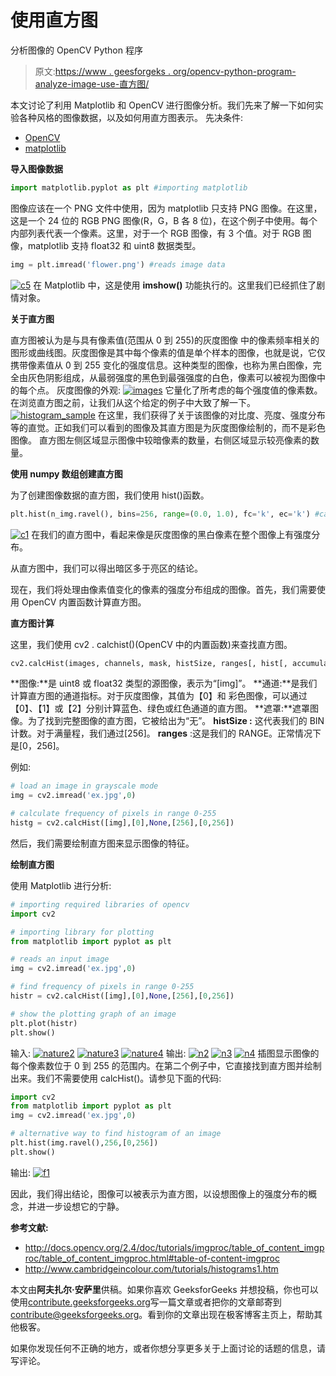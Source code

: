 # 使用直方图

分析图像的 OpenCV Python 程序

> 原文:[https://www . geesforgeks . org/opencv-python-program-analyze-image-use-直方图/](https://www.geeksforgeeks.org/opencv-python-program-analyze-image-using-histogram/)

本文讨论了利用 Matplotlib 和 OpenCV 进行图像分析。我们先来了解一下如何实验各种风格的图像数据，以及如何用直方图表示。
先决条件:

*   [OpenCV](http://docs.opencv.org/2.4/doc/tutorials/imgproc/table_of_content_imgproc/table_of_content_imgproc.html)
*   [matplotlib](http://matplotlib.org/users/pyplot_tutorial.html)

**导入图像数据**

```py
import matplotlib.pyplot as plt #importing matplotlib
```

图像应该在一个 PNG 文件中使用，因为 matplotlib 只支持 PNG 图像。在这里，这是一个 24 位的 RGB PNG 图像(R，G，B 各 8 位)，在这个例子中使用。每个内部列表代表一个像素。这里，对于一个 RGB 图像，有 3 个值。对于 RGB 图像，matplotlib 支持 float32 和 uint8 数据类型。

```py
img = plt.imread('flower.png') #reads image data
```

[![c5](img/4e2eb71f3061027704cae4ab82a18167.png)](https://media.geeksforgeeks.org/wp-content/uploads/OpenCV-Python-Program-to-analyze-an-image-using-Histogram.png) 
在 Matplotlib 中，这是使用 **imshow()** 功能执行的。这里我们已经抓住了剧情对象。

**关于直方图**

直方图被认为是与具有像素值(范围从 0 到 255)的灰度图像
中的像素频率相关的图形或曲线图。灰度图像是其中每个像素的值是单个样本的图像，也就是说，它仅携带像素值从 0 到 255 变化的强度信息。这种类型的图像，也称为黑白图像，完全由灰色阴影组成，从最弱强度的黑色到最强强度的白色，像素可以被视为图像中的每个点。
灰度图像的外观:
[![images](img/9d9391fe4fd4cd51bba1ce3d5742aeaf.png)](https://media.geeksforgeeks.org/wp-content/uploads/OpenCV-Python-Program-to-analyze-an-image-using-Histogram-2.png) 
它量化了所考虑的每个强度值的像素数。在浏览直方图之前，让我们从这个给定的例子中大致了解一下。
[![histogram_sample](img/0f3602e00fbc26a72a6286544aec3d68.png)](https://media.geeksforgeeks.org/wp-content/uploads/OpenCV-Python-Program-to-analyze-an-image-using-Histogram-3.png) 
在这里，我们获得了关于该图像的对比度、亮度、强度分布等的直觉。正如我们可以看到的图像及其直方图是为灰度图像绘制的，而不是彩色图像。
直方图左侧区域显示图像中较暗像素的数量，右侧区域显示较亮像素的数量。

**使用 numpy 数组创建直方图**

为了创建图像数据的直方图，我们使用 hist()函数。

```py
plt.hist(n_img.ravel(), bins=256, range=(0.0, 1.0), fc='k', ec='k') #calculating histogram
```

[![c1](img/34c9fad6d7f439af18fa54af43ffaf57.png)](https://media.geeksforgeeks.org/wp-content/uploads/OpenCV-Python-Program-to-analyze-an-image-using-Histogram-4.png) 
在我们的直方图中，看起来像是灰度图像的黑白像素在整个图像上有强度分布。

从直方图中，我们可以得出暗区多于亮区的结论。

现在，我们将处理由像素值变化的像素的强度分布组成的图像。首先，我们需要使用 OpenCV 内置函数计算直方图。

**直方图计算**

这里，我们使用 cv2 . calchist()(OpenCV 中的内置函数)来查找直方图。

```py
cv2.calcHist(images, channels, mask, histSize, ranges[, hist[, accumulate]])
```

**图像:**是 uint8 或 float32 类型的源图像，表示为“[img]”。
**通道:**是我们计算直方图的通道指标。对于灰度图像，其值为【0】和
彩色图像，可以通过【0】、【1】或【2】分别计算蓝色、绿色或红色通道的直方图。
**遮罩:**遮罩图像。为了找到完整图像的直方图，它被给出为“无”。
**histSize :** 这代表我们的 BIN 计数。对于满量程，我们通过[256]。
**ranges** :这是我们的 RANGE。正常情况下是[0，256]。

例如:

```py
# load an image in grayscale mode
img = cv2.imread('ex.jpg',0)

# calculate frequency of pixels in range 0-255
histg = cv2.calcHist([img],[0],None,[256],[0,256]) 
```

然后，我们需要绘制直方图来显示图像的特征。

**绘制直方图**

使用 Matplotlib 进行分析:

```py
# importing required libraries of opencv
import cv2

# importing library for plotting
from matplotlib import pyplot as plt

# reads an input image
img = cv2.imread('ex.jpg',0)

# find frequency of pixels in range 0-255
histr = cv2.calcHist([img],[0],None,[256],[0,256])

# show the plotting graph of an image
plt.plot(histr)
plt.show()
```

输入:
[![nature2](img/b2d9f204ff40bb658d6c949a0f133941.png)](https://media.geeksforgeeks.org/wp-content/uploads/OpenCV-Python-Program-to-analyze-an-image-using-Histogram-5.png)
[![nature3](img/c1fe864a8e0096d04b00825f1c60e32c.png)](https://media.geeksforgeeks.org/wp-content/uploads/OpenCV-Python-Program-to-analyze-an-image-using-Histogram-6.png)
[![nature4](img/e69ee8bc6860776700eb27c98ee172fa.png)](https://media.geeksforgeeks.org/wp-content/uploads/OpenCV-Python-Program-to-analyze-an-image-using-Histogram-7.png)
输出:
[![n2](img/2c72902910375cb7e58054618c5208e5.png)](https://media.geeksforgeeks.org/wp-content/uploads/OpenCV-Python-Program-to-analyze-an-image-using-Histogram-8.png)
[![n3](img/7c800ede3006849c498f8d82ee8f22f2.png)](https://media.geeksforgeeks.org/wp-content/uploads/OpenCV-Python-Program-to-analyze-an-image-using-Histogram-9.png)
[![n4](img/982ba9c9fe3effa506aefe148cd1a626.png)](https://media.geeksforgeeks.org/wp-content/uploads/OpenCV-Python-Program-to-analyze-an-image-using-Histogram-10.png)
插图显示图像的每个像素数位于 0 到 255 的范围内。在第二个例子中，它直接找到直方图并绘制出来。我们不需要使用 calcHist()。请参见下面的代码:

```py
import cv2
from matplotlib import pyplot as plt
img = cv2.imread('ex.jpg',0)

# alternative way to find histogram of an image
plt.hist(img.ravel(),256,[0,256])
plt.show()
```

输出:
[![f1](img/cd1cc4cfbcc96ee1eab3dcb1fcec618d.png)](https://media.geeksforgeeks.org/wp-content/uploads/OpenCV-Python-Program-to-analyze-an-image-using-Histogram-11.png)

因此，我们得出结论，图像可以被表示为直方图，以设想图像上的强度分布的概念，并进一步设想它的宁静。

**参考文献:**

*   http://docs.opencv.org/2.4/doc/tutorials/imgproc/table_of_content_imgproc/table_of_content_imgproc.html#table-of-content-imgproc
*   http://www.cambridgeincolour.com/tutorials/histograms1.htm

本文由**阿夫扎尔·安萨里**供稿。如果你喜欢 GeeksforGeeks 并想投稿，你也可以使用[contribute.geeksforgeeks.org](http://contribute.geeksforgeeks.org)写一篇文章或者把你的文章邮寄到 contribute@geeksforgeeks.org。看到你的文章出现在极客博客主页上，帮助其他极客。

如果你发现任何不正确的地方，或者你想分享更多关于上面讨论的话题的信息，请写评论。